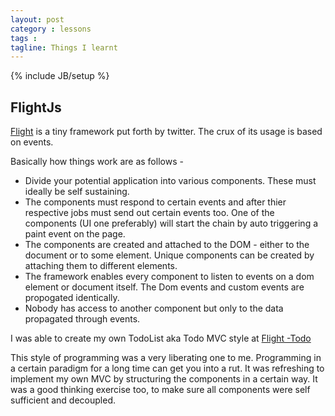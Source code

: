 ```yaml
---
layout: post
category : lessons
tags :
tagline: Things I learnt
---
```


{% include JB/setup %}

## FlightJs

[Flight](http://twitter.github.io/flight/) is a tiny framework put forth by twitter. The crux of its usage is based on events.  

Basically how things work are as follows - 
- Divide your potential application into various components. These must ideally be self sustaining.
- The components must respond to certain events and after thier respective jobs must send out certain events too. One of the components (UI one preferably) will start the chain by auto triggering a paint event on the page.  
- The components are created and attached to the DOM - either to the document or to some element. Unique components can be created by attaching them to different elements.  
- The framework enables every component to listen to events on a dom element or document itself. The Dom events and custom events are propogated identically.
- Nobody has access to another component but only to the data propagated through events.  

I was able to create my own TodoList aka Todo MVC style at [Flight -Todo](https://github.com/pksjce/pksjce.github.com)  

This style of programming was a very liberating one to me. Programming in a certain paradigm for a long time can get you into a rut. It was refreshing to implement my own MVC by structuring the components in a certain way. It was a good thinking exercise too, to make sure all components were self sufficient and decoupled.